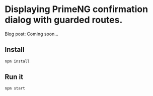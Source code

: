 # Displaying PrimeNG confirmation dialog with guarded routes.

Blog post: Coming soon...

## Install

```sh
npm install
```

## Run it

```sh
npm start
```